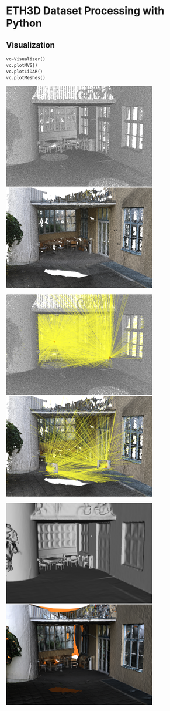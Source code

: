 # ETH3D Dataset Processing with Python

## Visualization


```python
vc=Visualizer()
vc.plotMVS()
vc.plotLiDAR()
vc.plotMeshes()
```
<p float="left">
  <img style="width:400px;" src="./out/terrace_lidar.png">
  <img style="width:400px;" src="./out/terrace_mvs.png">
</p>


<p float="left">
  <img style="width:400px;" src="./out/terrace_lidar_sensor.png">
  <img style="width:400px;" src="./out/terrace_mvs_sensor.png">
</p>


<p float="left">
  <img style="width:400px;" src="./out/terrace_lidar_mesh.png">
  <img style="width:400px;" src="./out/terrace_mvs_mesh.png">
</p>